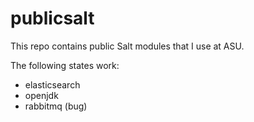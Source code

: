 publicsalt
==========

This repo contains public Salt modules that I use at ASU.

The following states work:

* elasticsearch
* openjdk
* rabbitmq (bug)
